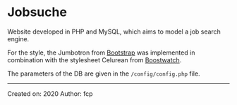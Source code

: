 #	Jobsuche

Website developed in PHP and MySQL, which aims to model a job search engine.

For the style, the Jumbotron from [Bootstrap](https://getbootstrap.com/docs/4.4/examples/) was implemented in combination with the stylesheet Celurean from [Boostwatch](https://bootswatch.com/).

The parameters of the DB are given in the `/config/config.php` file. 

---


Created on: 2020
Author: fcp